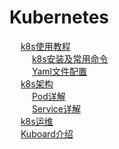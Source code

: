 
# Kubernetes  
&emsp; [k8s使用教程](/docs/devAndOps/k8s/use.md)  
&emsp; &emsp; [k8s安装及常用命令](/docs/devAndOps/k8s/command.md)  
&emsp; &emsp; [Yaml文件配置](/docs/devAndOps/k8s/yaml.md)  
&emsp; [k8s架构](/docs/devAndOps/k8s/principle.md)  
&emsp; &emsp; [Pod详解](/docs/devAndOps/k8s/pod.md)  
&emsp; &emsp; [Service详解](/docs/devAndOps/k8s/service.md)  
&emsp; [k8s运维](/docs/devAndOps/k8s/tools.md)  
&emsp; [Kuboard介绍](/docs/devAndOps/k8s/kuboard.md)  
<!-- 
5分钟让你理解K8S必备架构概念
https://mp.weixin.qq.com/s/FusUyy-JbjDLTclm5OmPqQ

Kubernetes面试题超详细总结 
https://mp.weixin.qq.com/s/21au8mbwjxn9uSjbG6F2bg
详解 k8s 4种类型Service 
https://mp.weixin.qq.com/s/eMo9M9urKJQttJ5WoguY3A


Kubernetes 目录
https://mp.weixin.qq.com/s?__biz=MzI5ODQ2MzI3NQ==&mid=2247488048&idx=2&sn=35e790dcca37d39af704c9bbdacc8cf1&chksm=eca42b74dbd3a2629ea88ca1d096616b0c4d140bc549b969dbecf957afddf2aa68cc6818e993&mpshare=1&scene=1&srcid=&sharer_sharetime=1569605342362&sharer_shareid=b256218ead787d58e0b58614a973d00d&key=20f7b87cb3d4d9a8cb446615e7518f612549007b718612eea3c37b4047e230057f135862dee5261dc0740f98ab990eab86e92164a97d02cf19a9bf310ee937a0288bcd27bb497bb14db6b9c46c726461&ascene=1&uin=MTE1MTYxNzY2MQ%3D%3D&devicetype=Windows+10&version=62060844&lang=zh_CN&pass_ticket=ZL%2FeHfhqz1QMMFsEMfVJBwZJ4lL9DTl1Z1M7e%2B%2FErhZY%2FUzuHIeMnYBVzJS6sOGw


k8s集群网络
https://mp.weixin.qq.com/s/nLt0Tdfw7KX3NWytL4jOpg


 CentOS7及Docker配置中文字符集问题 
 https://mp.weixin.qq.com/s?__biz=MzI5ODQ2MzI3NQ==&mid=2247487807&idx=1&sn=6984a14517b85fcfd4ba8fb2a1e016ce&chksm=eca4287bdbd3a16deed8b697ac1b3b200d7677a7bcd0b2ebbb323327f1cd5e69e1b0430a90aa&mpshare=1&scene=1&srcid=&sharer_sharetime=1567427284287&sharer_shareid=b256218ead787d58e0b58614a973d00d&key=a1704a04d6cad8d0cc8f33e752c4454263f3e504769d8c9c68b8f4d6a66a9ff6ca8bf604957e8b1f5aa5b632dc5d1807be2bff9b77801b087ac8ff6ca84dacae98b741ee4d20ec0c67483d0cb65c08a4&ascene=1&uin=MTE1MTYxNzY2MQ==&devicetype=Windows+10&version=62060844&lang=zh_CN&pass_ticket=HQS/HC1EBFr1mNgJ+1LdRuAM+mwEzCIytKI+eNti/lmNJ1ubA1cRpCtB/VHkIZ0Q


如何在Kubernetes中实现微服务SpringBoot应用监控？
https://mp.weixin.qq.com/s/L7fdIA6HyoNaQE4oUQ_iMg

-->